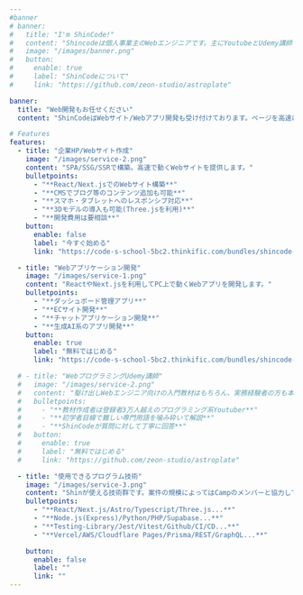 ```yaml
---
#banner
# banner:
#   title: "I'm ShinCode!"
#   content: "Shincodeは個人事業主のWebエンジニアです。主にYoutubeとUdemy講師として活動しています。"
#   image: "/images/banner.png"
#   button:
#     enable: true
#     label: "ShinCodeについて"
#     link: "https://github.com/zeon-studio/astroplate"

banner:
  title: "Web開発もお任せください"
  content: "ShinCodeはWebサイト/Webアプリ開発も受け付けております。ページを高速に表示することでSEO効果を上げるサイトを構築できます。"

# Features
features:
  - title: "企業HP/Webサイト作成"
    image: "/images/service-2.png"
    content: "SPA/SSG/SSRで構築。高速で動くWebサイトを提供します。"
    bulletpoints:
      - "**React/Next.jsでのWebサイト構築**"
      - "**CMSでブログ等のコンテンツ追加も可能**"
      - "**スマホ・タブレットへのレスポンシブ対応**"
      - "**3Dモデルの導入も可能(Three.jsを利用)**"
      - "**開発費用は要相談**"
    button:
      enable: false
      label: "今すぐ始める"
      link: "https://code-s-school-5bc2.thinkific.com/bundles/shincode-camp"

  - title: "Webアプリケーション開発"
    image: "/images/service-1.png"
    content: "ReactやNext.jsを利用してPC上で動くWebアプリを開発します。"
    bulletpoints:
      - "**ダッシュボード管理アプリ**"
      - "**ECサイト開発**"
      - "**チャットアプリケーション開発**"
      - "**生成AI系のアプリ開発**"
    button:
      enable: true
      label: "無料ではじめる"
      link: "https://code-s-school-5bc2.thinkific.com/bundles/shincode-camp"

  # - title: "WebプログラミングUdemy講師"
  #   image: "/images/service-2.png"
  #   content: "駆け出しWebエンジニア向けの入門教材はもちろん、実務経験者の方も本講座で学習を続けて継続的なスキルアップをしています。Discordサーバーでは技術共有も行っております。"
  #   bulletpoints:
  #     - "**教材作成者は登録者3万人越えのプログラミング系Youtuber**"
  #     - "**初学者目線で難しい専門用語を噛み砕いて解説**"
  #     - "**ShinCodeが質問に対して丁寧に回答**"
  #   button:
  #     enable: true
  #     label: "無料ではじめる"
  #     link: "https://github.com/zeon-studio/astroplate"

  - title: "使用できるプログラム技術"
    image: "/images/service-3.png"
    content: "Shinが使える技術群です。案件の規模によってはCampのメンバーと協力して開発します。"
    bulletpoints:
      - "**React/Next.js/Astro/Typescript/Three.js...**"
      - "**Node.js(Express)/Python/PHP/Supabase...**"
      - "**Testing-Library/Jest/Vitest/Github/CI/CD...**"
      - "**Vercel/AWS/Cloudflare Pages/Prisma/REST/GraphQL...**"

    button:
      enable: false
      label: ""
      link: ""
---
```

